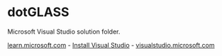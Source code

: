 # dotGLASS

Microsoft Visual Studio solution folder.

[learn.microsoft.com](learn.microsoft.com) - [Install Visual Studio](https://learn.microsoft.com/en-us/visualstudio/install/install-visual-studio?view=vs-2022) - [visualstudio.microsoft.com](visualstudio.microsoft.com)
